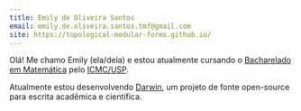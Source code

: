 ```yaml
---
title: Emily de Oliveira Santos
email: emily.de.oliveira.santos.tmf@gmail.com
site: https://topological-modular-forms.github.io/
---
```


Olá! Me chamo Emily (ela/dela) e estou atualmente cursando o [Bacharelado em Matemática](https://www.icmc.usp.br/graduacao/matematica-bacharelado) pelo [ICMC/USP](https://icmc.usp.br/).

Atualmente estou desenvolvendo [Darwin](https://darwintypeface.com/), um projeto de fonte open-source para escrita acadêmica e científica.
